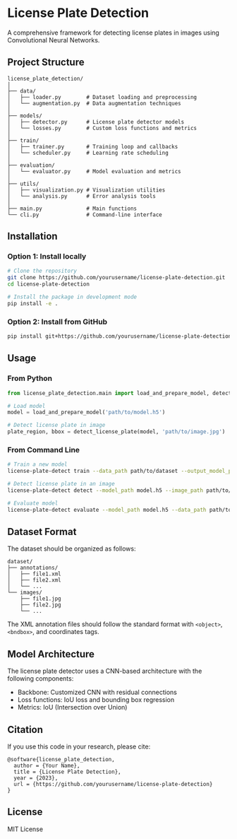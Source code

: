 # License Plate Detection

A comprehensive framework for detecting license plates in images using Convolutional Neural Networks.

## Project Structure

```
license_plate_detection/
│
├── data/
│   ├── loader.py        # Dataset loading and preprocessing
│   └── augmentation.py  # Data augmentation techniques
│
├── models/
│   ├── detector.py      # License plate detector models
│   └── losses.py        # Custom loss functions and metrics
│
├── train/
│   ├── trainer.py       # Training loop and callbacks
│   └── scheduler.py     # Learning rate scheduling
│
├── evaluation/
│   └── evaluator.py     # Model evaluation and metrics
│
├── utils/
│   ├── visualization.py # Visualization utilities
│   └── analysis.py      # Error analysis tools
│
├── main.py              # Main functions
└── cli.py               # Command-line interface
```

## Installation

### Option 1: Install locally

```bash
# Clone the repository
git clone https://github.com/yourusername/license-plate-detection.git
cd license-plate-detection

# Install the package in development mode
pip install -e .
```

### Option 2: Install from GitHub

```bash
pip install git+https://github.com/yourusername/license-plate-detection.git
```

## Usage

### From Python

```python
from license_plate_detection.main import load_and_prepare_model, detect_license_plate

# Load model
model = load_and_prepare_model('path/to/model.h5')

# Detect license plate in image
plate_region, bbox = detect_license_plate(model, 'path/to/image.jpg')
```

### From Command Line

```bash
# Train a new model
license-plate-detect train --data_path path/to/dataset --output_model_path model.h5 --epochs 50

# Detect license plate in an image
license-plate-detect detect --model_path model.h5 --image_path path/to/image.jpg

# Evaluate model
license-plate-detect evaluate --model_path model.h5 --data_path path/to/dataset
```

## Dataset Format

The dataset should be organized as follows:

```
dataset/
├── annotations/
│   ├── file1.xml
│   ├── file2.xml
│   └── ...
└── images/
    ├── file1.jpg
    ├── file2.jpg
    └── ...
```

The XML annotation files should follow the standard format with `<object>`, `<bndbox>`, and coordinates tags.

## Model Architecture

The license plate detector uses a CNN-based architecture with the following components:

- Backbone: Customized CNN with residual connections
- Loss functions: IoU loss and bounding box regression
- Metrics: IoU (Intersection over Union)

## Citation

If you use this code in your research, please cite:

```
@software{license_plate_detection,
  author = {Your Name},
  title = {License Plate Detection},
  year = {2023},
  url = {https://github.com/yourusername/license-plate-detection}
}
```

## License

MIT License
